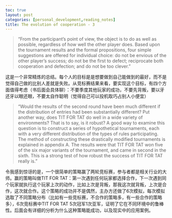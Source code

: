 ```yaml
---
toc: true
layout: post
categories: [personal_development,reading_notes]
title: The evolution of cooperation - 3
---
```

> “From the participant’s point of view, the object is to do as well as possible, regardless of how well the other player does. Based upon the tournament results and the formal propositions, four simple suggestions are offered for individual choice: do not be envious of the other player’s success; do not be the first to defect; reciprocate both cooperation and defection; and do not be too clever.”

这是一个非常精炼的总结。每个人的目标是是想要做到自己能做到的最好，而不是觉得自己做的比别人差就是失败。从竞标赛结果来看，要实现这个目标，有四个方面值得考虑（书后面会具体聊）：不要季度其他玩家的成功，不要先背叛，要以牙还牙以眼还眼，不要太自作聪明（觉得自己可以投机取巧占别人小便宜）

> “Would the results of the second round have been much different if the distribution of entries had been substantially different? Put another way, does TIT FOR TAT do well in a wide variety of environments? That is to say, is it robust?
A good way to examine this question is to construct a series of hypothetical tournaments, each with a very different distribution of the types of rules participating. The method of constructing these drastically modified tournaments is explained in appendix A. The results were that TIT FOR TAT won five of the six major variants of the tournament, and came in second in the sixth. This is a strong test of how robust the success of TIT FOR TAT really is.”

令我感到惊讶的是，一个很简单的策略赢了两轮竞标赛，参与者都是相关行业的大师。赢的策略叫做TIT FOR TAT：第一次遇到任何玩家都选择合作，下一次遇到同个玩家就执行这个玩家上次的动作，比如上次是背叛，那我这次就背叛，上次是合作，这次就合作。这个策略的成功并不是偶然，主办方还做了6次模拟，每次模拟选取了不同策略分布（比如有一些竞标赛，不合作的策略多，有一些合作的策略多），6次竞标赛中TIT FOR TAT 5次冠军1次亚军，证明了它在不同环境中的鲁棒性。后面会有详细的分析为什么这种策略能成功，以及现实中的应用案例。
